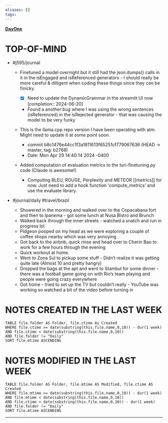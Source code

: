 ```yaml
---
aliases: []
tags: 
---
```

**[DayOne](dayone://open?date=2024-06-20)**

# TOP-OF-MIND
- #j595/journal 
	- Finetuned a model overnight but it still had the json.dumps() calls in it in the isEngaged and isReferenced generators - I should really be more careful & dilligent when coding these things since they can be finicky.
		- [x] Need to update the DynamicGrammar in the streamlit UI now  [completion:: 2024-06-20]
		- Found a another bug where I was using the wrong sentences (isReferenced) in the isRejected generator - that was causing the model to be very funky

	- This is the llama.cpp repo version I have been operating with atm. Might need to update it at some point soon.
		- commit b8c1476e44cc1f3a1811613f65251cf779067636 (HEAD -> master, tag: b2768)
		- Date:   Mon Apr 29 14:40:14 2024 -0400
	- Added computation of evaluation metrics to the turi-finetuning.py code (Claude is awesome!)
		- Computing BLEU, ROUGE, Perplexity and METEOR [[metrics]] for now. Just need to add a hook function 'compute_metrics' and use the evaluate library.

- #journal/daily #travel/brazil 
	- Showered in the morning and walked over to the Copacabana fort and then to Ipanema - got some lunch at Nusa Bistro and Brunch
	- Walked back through the inner streets - watched a snatch and run in progress lol
	- Pidgeon pooped on my head as we were exploring a couple of coffee shops nearby which was very annoying
	- Got back to the airbnb, quick rinse and head over to Cherin Bao to work for a few hours through the evening 
	- Quick workout at home.
	- ⁠Went to Zona Sul to pickup some stuff - Didn’t realize it was getting quite late (Almost 10 and pretty hangry)
	- Dropped the bags at the apt and went to Stambul for some dinner - there was a football game going on with Rio’s team playing and people were going crazy everywhere
	- Got home - tried to set up the TV but couldn’t really - YouTube was working so watched a bit of the video before turning in
# NOTES CREATED IN THE LAST WEEK
``` dataview
TABLE file.folder AS Folder, file.ctime As Created
WHERE file.ctime >= date(substring(this.file.name,0,10)) - dur(1 week) 
AND file.ctime < date(substring(this.file.name,0,10)) 
AND file.folder != "Daily"
SORT file.mtime ASCENDING
```

# NOTES MODIFIED IN THE LAST WEEK
``` dataview
TABLE file.folder AS Folder, file.mtime AS Modified, file.ctime AS Created
WHERE file.mtime >= date(substring(this.file.name,0,10)) - dur(1 week)
AND file.mtime < date(substring(this.file.name,0,10))
AND file.ctime < date(substring(this.file.name,0,10)) - dur(1 week)
AND file.folder != "Daily"
SORT file.mtime ASCENDING
```
---
